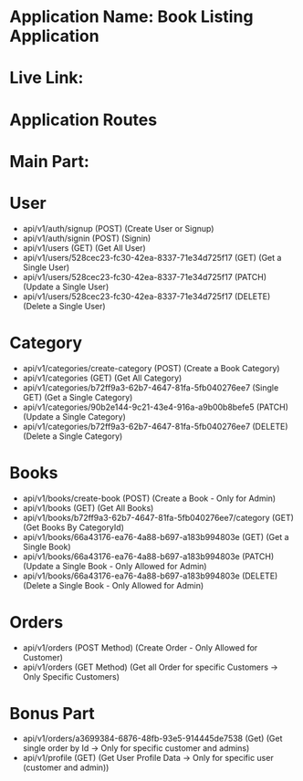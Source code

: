# Application Name: Book Listing Application

# Live Link:

# Application Routes

# Main Part:

# User

- api/v1/auth/signup (POST) (Create User or Signup)
- api/v1/auth/signin (POST) (Signin)
- api/v1/users (GET) (Get All User)
- api/v1/users/528cec23-fc30-42ea-8337-71e34d725f17 (GET) (Get a Single User)
- api/v1/users/528cec23-fc30-42ea-8337-71e34d725f17 (PATCH) (Update a Single User)
- api/v1/users/528cec23-fc30-42ea-8337-71e34d725f17 (DELETE) (Delete a Single User)

# Category

- api/v1/categories/create-category (POST) (Create a Book Category)
- api/v1/categories (GET) (Get All Category)
- api/v1/categories/b72ff9a3-62b7-4647-81fa-5fb040276ee7 (Single GET) (Get a Single Category)
- api/v1/categories/90b2e144-9c21-43e4-916a-a9b00b8befe5 (PATCH) (Update a Single Category)
- api/v1/categories/b72ff9a3-62b7-4647-81fa-5fb040276ee7 (DELETE) (Delete a Single Category)

# Books

- api/v1/books/create-book (POST) (Create a Book - Only for Admin)
- api/v1/books (GET) (Get All Books)
- api/v1/books/b72ff9a3-62b7-4647-81fa-5fb040276ee7/category (GET) (Get Books By CategoryId)
- api/v1/books/66a43176-ea76-4a88-b697-a183b994803e (GET) (Get a Single Book)
- api/v1/books/66a43176-ea76-4a88-b697-a183b994803e (PATCH) (Update a Single Book - Only Allowed for Admin)
- api/v1/books/66a43176-ea76-4a88-b697-a183b994803e (DELETE) (Delete a Single Book - Only Allowed for Admin)

# Orders

- api/v1/orders (POST Method) (Create Order - Only Allowed for Customer)
- api/v1/orders (GET Method) (Get all Order for specific Customers → Only Specific Customers)

# Bonus Part

- api/v1/orders/a3699384-6876-48fb-93e5-914445de7538 (Get) (Get single order by Id → Only for specific customer and admins)
- api/v1/profile (GET) (Get User Profile Data → Only for specific user (customer and admin))
